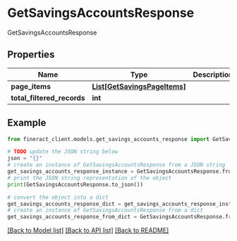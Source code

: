 # GetSavingsAccountsResponse

GetSavingsAccountsResponse

## Properties

Name | Type | Description | Notes
------------ | ------------- | ------------- | -------------
**page_items** | [**List[GetSavingsPageItems]**](GetSavingsPageItems.md) |  | [optional] 
**total_filtered_records** | **int** |  | [optional] 

## Example

```python
from fineract_client.models.get_savings_accounts_response import GetSavingsAccountsResponse

# TODO update the JSON string below
json = "{}"
# create an instance of GetSavingsAccountsResponse from a JSON string
get_savings_accounts_response_instance = GetSavingsAccountsResponse.from_json(json)
# print the JSON string representation of the object
print(GetSavingsAccountsResponse.to_json())

# convert the object into a dict
get_savings_accounts_response_dict = get_savings_accounts_response_instance.to_dict()
# create an instance of GetSavingsAccountsResponse from a dict
get_savings_accounts_response_from_dict = GetSavingsAccountsResponse.from_dict(get_savings_accounts_response_dict)
```
[[Back to Model list]](../README.md#documentation-for-models) [[Back to API list]](../README.md#documentation-for-api-endpoints) [[Back to README]](../README.md)


